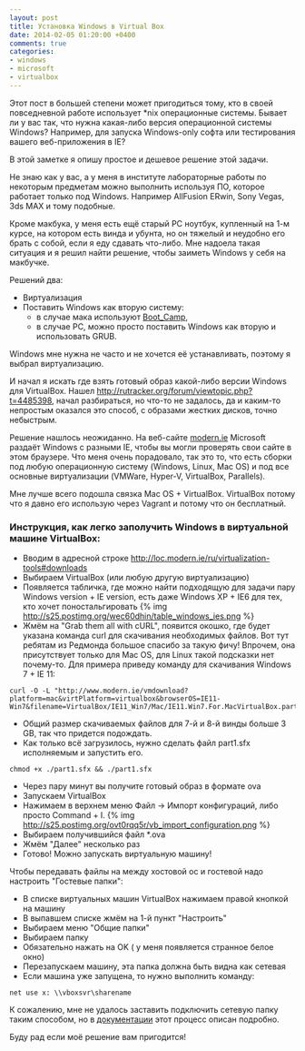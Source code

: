 ```yaml
---
layout: post
title: Установка Windows в Virtual Box
date: 2014-02-05 01:20:00 +0400
comments: true
categories:
- windows
- microsoft
- virtualbox
---
```


Этот пост в большей степени может пригодиться тому, кто в своей повседневной работе использует
*nix операционные системы.
Бывает ли у вас так, что нужна какая-либо версия операционной системы Windows? Например, для запуска
Windows-only софта или тестирования вашего веб-приложения в IE?

В этой заметке я опишу простое и дешевое решение этой задачи.

<!-- more -->

Не знаю как у вас, а у меня в институте лабораторные работы по некоторым предметам можно
выполнить используя ПО, которое работает только под Windows. Например AllFusion ERwin,
Sony Vegas, 3ds MAX и тому подобные.

Кроме макбука, у меня есть ещё старый PC ноутбук, купленный на 1-м курсе, на котором есть винда и убунта,
но он тяжелый и неудобно его брать с собой, если я еду сдавать что-либо.
Мне надоела такая ситуация и я решил найти решение, чтобы заиметь Windows у себя на макбучке.

Решений два:

- Виртуализация
- Поставить Windows как вторую систему:
  - в случае мака используют [Boot_Camp](https://ru.wikipedia.org/wiki/Boot_Camp),
  - в случае PC, можно просто поставить Windows как вторую и использовать GRUB.

Windows мне нужна не часто и не хочется её устанавливать, поэтому я выбрал виртуализацию.

И начал я искать где взять готовый образ какой-либо версии Windows для VirtualBox.
Нашел http://rutracker.org/forum/viewtopic.php?t=4485398, начал разбираться,
но что-то не задалось, да и каким-то непростым оказался это способ, с образами жестких дисков, точно небыстрым.

Решение нашлось неожиданно. На веб-сайте [modern.ie](http://modern.ie) Microsoft раздаёт Windows с разными IE,
чтобы вы могли проверять свои сайте в этом браузере. Что меня очень порадовало, так это то, что есть сборки
под любую операционную систему (Windows, Linux, Mac OS) и под все основные
виртуализации (VMWare, Hyper-V, VirtualBox, Parallels).

Мне лучше всего подошла связка Mac OS + VirtualBox.
VirtualBox потому что я давно его использую через Vagrant и потому что он бесплатный.

### Инструкция, как легко заполучить Windows в виртуальной машине VirtualBox:

- Вводим в адресной строке http://loc.modern.ie/ru/virtualization-tools#downloads
- Выбираем VirtualBox (или любую другую виртуализацию)
- Появляется табличка, где можно найти подходящую для задачи пару Windows version + IE version, есть даже Windows XP + IE6 для тех, кто хочет поностальгировать
{% img http://s25.postimg.org/wec60dhin/table_windows_ies.png %}
- Жмём на "Grab them all with cURL", появится окошко, где будет указана команда curl для скачивания необходимых файлов.
Вот тут ребятам из Редмонда большое спасибо за такую фичу! Впрочем, она присутствует только для Mac OS,
для Linux такой подсказки нет почему-то. Для примера приведу команду для скачивания Windows 7 + IE 11:
```
curl -O -L "http://www.modern.ie/vmdownload?platform=mac&virtPlatform=virtualbox&browserOS=IE11-Win7&filename=VirtualBox/IE11_Win7/Mac/IE11.Win7.For.MacVirtualBox.part{1.sfx,2.rar,3.rar,4.rar}"
```
- Общий размер скачиваемых файлов для 7-й и 8-й винды больше 3 GB, так что придется подождать.
-  Как только всё загрузилось, нужно сделать файл part1.sfx исполняемым и запустить его.
```
chmod +x ./part1.sfx && ./part1.sfx
```
- Через пару минут вы получите готовый образ в формате ova
- Запускаем VirtualBox
- Нажимаем в верхнем меню Файл -> Импорт конфигураций, либо просто Command + I.
{% img http://s25.postimg.org/ovt0rqq5r/vb_import_configuration.png %}
- Выбираем получившийся файл *.ova
- Жмём "Далее" несколько раз
- Готово! Можно запускать виртуальную машину!

Чтобы передавать файлы на между хостовой ос и гостевой надо настроить "Гостевые папки":
- В списке виртуальных машин VirtualBox нажимаем правой кнопкой на машину
- В выпавшем списке жмём на 1-й пункт "Настроить"
- Выбираем меню "Общие папки"
- Выбираем папку
- Обязательно нажать на OK ( у меня появляется странное белое окно)
- Перезапускаем машину, эта папка должна быть видна как сетевая
- Если машина уже запущена, то нужно выполнить команду:
```
net use x: \\vboxsvr\sharename
```
К сожалению, мне не удалось заставить подключить сетевую папку таким способом, но в [документации](https://www.virtualbox.org/manual/ch04.html#sharedfolders) этот процесс описан подробно.

Буду рад если моё решение вам пригодится!
